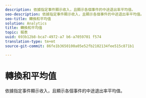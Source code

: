 ```yaml
---
description: 依據指定事件顯示收入，且顯示各個事件的中途退出率平均值。
seo-description: 依據指定事件顯示收入，且顯示各個事件的中途退出率平均值。
seo-title: 轉換和平均值
solution: Analytics
title: 轉換和平均值
topic: 報表
uuid: 693b12b8-bca7-4972-a7 b6-a7059701 f574
translation-type: tm+mt
source-git-commit: 86fe1b3650100a05e52fb2102134fee515c871b1

---
```



# 轉換和平均值

依據指定事件顯示收入，且顯示各個事件的中途退出率平均值。

